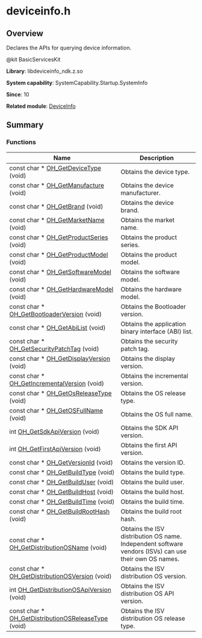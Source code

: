 # deviceinfo.h


## Overview

Declares the APIs for querying device information.

\@kit BasicServicesKit

**Library**: libdeviceinfo_ndk.z.so

**System capability**: SystemCapability.Startup.SystemInfo

**Since**: 10

**Related module**: [DeviceInfo](_device_info.md)


## Summary


### Functions

| Name| Description|
| -------- | -------- |
| const char \* [OH_GetDeviceType](_device_info.md#oh_getdevicetype) (void) | Obtains the device type.|
| const char \* [OH_GetManufacture](_device_info.md#oh_getmanufacture) (void) | Obtains the device manufacturer.|
| const char \* [OH_GetBrand](_device_info.md#oh_getbrand) (void) | Obtains the device brand.|
| const char \* [OH_GetMarketName](_device_info.md#oh_getmarketname) (void) | Obtains the market name.|
| const char \* [OH_GetProductSeries](_device_info.md#oh_getproductseries) (void) | Obtains the product series.|
| const char \* [OH_GetProductModel](_device_info.md#oh_getproductmodel) (void) | Obtains the product model.|
| const char \* [OH_GetSoftwareModel](_device_info.md#oh_getsoftwaremodel) (void) | Obtains the software model.|
| const char \* [OH_GetHardwareModel](_device_info.md#oh_gethardwaremodel) (void) | Obtains the hardware model.|
| const char \* [OH_GetBootloaderVersion](_device_info.md#oh_getbootloaderversion) (void) | Obtains the Bootloader version.|
| const char \* [OH_GetAbiList](_device_info.md#oh_getabilist) (void) | Obtains the application binary interface (ABI) list. |
| const char \* [OH_GetSecurityPatchTag](_device_info.md#oh_getsecuritypatchtag) (void) | Obtains the security patch tag.|
| const char \* [OH_GetDisplayVersion](_device_info.md#oh_getdisplayversion) (void) | Obtains the display version.|
| const char \* [OH_GetIncrementalVersion](_device_info.md#oh_getincrementalversion) (void) | Obtains the incremental version.|
| const char \* [OH_GetOsReleaseType](_device_info.md#oh_getosreleasetype) (void) | Obtains the OS release type.|
| const char \* [OH_GetOSFullName](_device_info.md#oh_getosfullname) (void) | Obtains the OS full name.|
| int [OH_GetSdkApiVersion](_device_info.md#oh_getsdkapiversion) (void) | Obtains the SDK API version.|
| int [OH_GetFirstApiVersion](_device_info.md#oh_getfirstapiversion) (void) | Obtains the first API version.|
| const char \* [OH_GetVersionId](_device_info.md#oh_getversionid) (void) | Obtains the version ID.|
| const char \* [OH_GetBuildType](_device_info.md#oh_getbuildtype) (void) | Obtains the build type.|
| const char \* [OH_GetBuildUser](_device_info.md#oh_getbuilduser) (void) | Obtains the build user. |
| const char \* [OH_GetBuildHost](_device_info.md#oh_getbuildhost) (void) | Obtains the build host. |
| const char \* [OH_GetBuildTime](_device_info.md#oh_getbuildtime) (void) | Obtains the build time.|
| const char \* [OH_GetBuildRootHash](_device_info.md#oh_getbuildroothash) (void) | Obtains the build root hash.|
| const char \* [OH_GetDistributionOSName](_device_info.md#oh_getdistributionosname) (void) | Obtains the ISV distribution OS name. Independent software vendors (ISVs) can use their own OS names.|
| const char \* [OH_GetDistributionOSVersion](_device_info.md#oh_getdistributionosversion) (void) | Obtains the ISV distribution OS version.|
| int [OH_GetDistributionOSApiVersion](_device_info.md#oh_getdistributionosapiversion) (void) | Obtains the ISV distribution OS API version. |
| const char \* [OH_GetDistributionOSReleaseType](_device_info.md#oh_getdistributionosreleasetype) (void) | Obtains the ISV distribution OS release type.|
